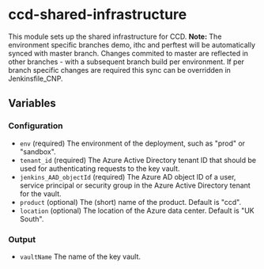 # ccd-shared-infrastructure

This module sets up the shared infrastructure for CCD.
**Note:** The environment specific branches demo, ithc and perftest will be automatically synced with master branch. Changes commited to master are reflected in other branches - with a subsequent branch build per environment. If per branch specific changes are required this sync can be overridden in Jenkinsfile_CNP.

## Variables

### Configuration

- `env` (required) The environment of the deployment, such as "prod" or "sandbox".
- `tenant_id` (required) The Azure Active Directory tenant ID that should be used for authenticating requests to the key vault.
- `jenkins_AAD_objectId` (required) The Azure AD object ID of a user, service principal or security group in the Azure Active Directory tenant for the vault.
- `product` (optional) The (short) name of the product. Default is "ccd".
- `location` (optional) The location of the Azure data center. Default is "UK South".

### Output

- `vaultName` The name of the key vault.
